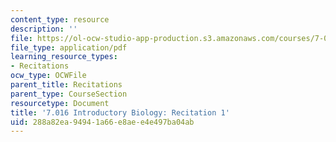 ```yaml
---
content_type: resource
description: ''
file: https://ol-ocw-studio-app-production.s3.amazonaws.com/courses/7-016-introductory-biology-fall-2018/288a82ea94941a66e8aee4e497ba04ab_MIT7_016F18rec1.pdf
file_type: application/pdf
learning_resource_types:
- Recitations
ocw_type: OCWFile
parent_title: Recitations
parent_type: CourseSection
resourcetype: Document
title: '7.016 Introductory Biology: Recitation 1'
uid: 288a82ea-9494-1a66-e8ae-e4e497ba04ab
---
```

